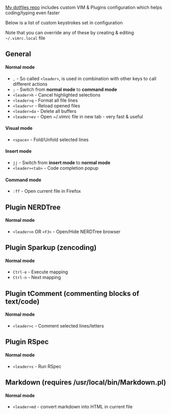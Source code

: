 [My dotfiles repo](https://github.com/sergeylukin/dotfiles) includes custom VIM & Plugins configuration which helps coding/typing even faster

Below is a list of custom keystrokes set in configuration

Note that you can override any of these by creating & editing `~/.vimrc.local` file

## General

#### Normal mode

* `,` - So called `<leader>`, is used in combination with other keys to call different actions
* `;` - Switch from **normal mode** to **command mode**
* `<leader>h` - Cancel highlighted selections
* `<leader>q` - Format all file lines
* `<leader>r` - Reload opened files
* `<leader>da` - Delete all buffers
* `<leader>ev` - Open ~/.vimrc file in new tab - very fast & useful

#### Visual mode

* `<space>` - Fold/Unfold selected lines

#### Insert mode

* `jj` - Switch from **insert mode** to **normal mode**
* `<leader><tab>` - Code completion popup

#### Command mode

* `:ff` - Open current file in Firefox


## Plugin NERDTree

#### Normal mode

* `<leader>n` OR `<F3>` - Open/Hide NERDTree browser


## Plugin Sparkup (zencoding)

#### Normal mode

* `Ctrl-e` - Execute mapping
* `Ctrl-n` - Next mapping


## Plugin tComment (commenting blocks of text/code)

#### Normal mode

* `<leader>c` - Comment selected lines/letters


## Plugin RSpec

#### Normal mode

* `<leader>s` - Run RSpec


## Markdown (requires /usr/local/bin/Markdown.pl)

#### Normal mode

* `<leader>md` - convert markdown into HTML in current file